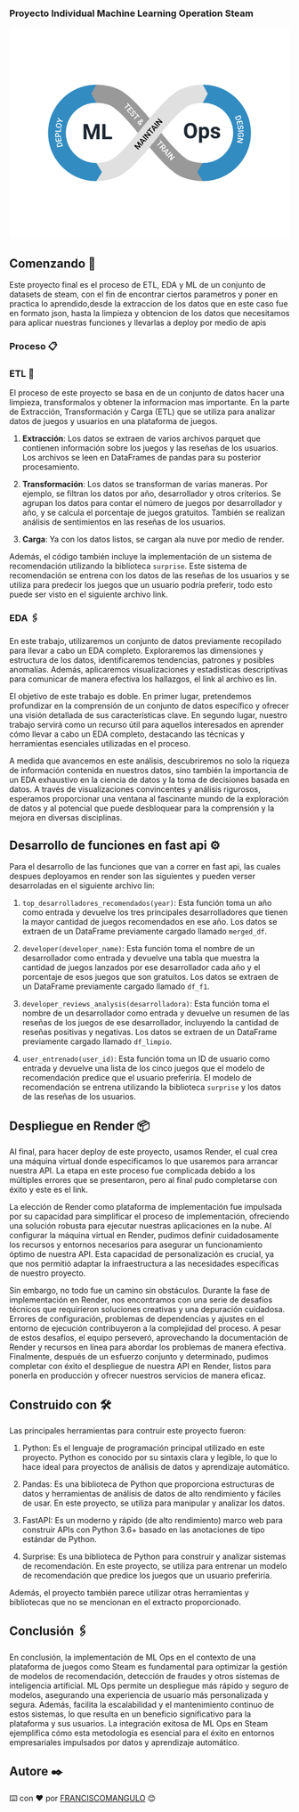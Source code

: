 ### Proyecto Individual  Machine Learning Operation Steam
<p align="center">
  <img src="src/MLops.png" alt="Descripción de la i ">
</p>



## Comenzando 🚀

Este proyecto final es el proceso de ETL, EDA y ML de un conjunto de datasets de steam, con el fin de encontrar ciertos parametros y poner en practica lo aprendido,desde la extraccion de los datos que en este caso fue en formato json, hasta la limpieza y obtencion de los datos que necesitamos para aplicar nuestras funciones y llevarlas a deploy por medio de apis



### Proceso 📋

### ETL 🔧

El proceso de este proyecto se basa en de un conjunto de datos hacer una limpieza, transformalos y obtener la informacion mas importante.
En la parte de Extracción, Transformación y Carga (ETL) que se utiliza para analizar datos de juegos y usuarios en una plataforma de juegos.

1. **Extracción**: Los datos se extraen de varios archivos parquet que contienen información sobre los juegos y las reseñas de los usuarios. Los archivos se leen en DataFrames de pandas para su posterior procesamiento.

2. **Transformación**: Los datos se transforman de varias maneras. Por ejemplo, se filtran los datos por año, desarrollador y otros criterios. Se agrupan los datos para contar el número de juegos por desarrollador y año, y se calcula el porcentaje de juegos gratuitos. También se realizan análisis de sentimientos en las reseñas de los usuarios.

3. **Carga**: Ya con los datos listos, se cargan ala nuve por medio de render.

Además, el código también incluye la implementación de un sistema de recomendación utilizando la biblioteca `surprise`. Este sistema de recomendación se entrena con los datos de las reseñas de los usuarios y se utiliza para predecir los juegos que un usuario podría preferir, todo esto puede ser visto en el siguiente archivo link.

### EDA 🖇️

En este trabajo, utilizaremos un conjunto de datos previamente recopilado para llevar a cabo un EDA completo. Exploraremos las dimensiones y estructura de los datos, identificaremos tendencias, patrones y posibles anomalías. Además, aplicaremos visualizaciones y estadísticas descriptivas para comunicar de manera efectiva los hallazgos, el link al archivo es lin.

El objetivo de este trabajo es doble. En primer lugar, pretendemos profundizar en la comprensión de un conjunto de datos específico y ofrecer una visión detallada de sus características clave. En segundo lugar, nuestro trabajo servirá como un recurso útil para aquellos interesados en aprender cómo llevar a cabo un EDA completo, destacando las técnicas y herramientas esenciales utilizadas en el proceso.

A medida que avancemos en este análisis, descubriremos no solo la riqueza de información contenida en nuestros datos, sino también la importancia de un EDA exhaustivo en la ciencia de datos y la toma de decisiones basada en datos. A través de visualizaciones convincentes y análisis rigurosos, esperamos proporcionar una ventana al fascinante mundo de la exploración de datos y al potencial que puede desbloquear para la comprensión y la mejora en diversas disciplinas.


## Desarrollo de funciones en fast api ⚙️

Para el desarrollo de las funciones que van a correr en fast api, las cuales despues deployamos en render son las siguientes y pueden verser desarroladas en el siguiente archivo lin:

1. `top_desarrolladores_recomendados(year)`: Esta función toma un año como entrada y devuelve los tres principales desarrolladores que tienen la mayor cantidad de juegos recomendados en ese año. Los datos se extraen de un DataFrame previamente cargado llamado `merged_df`.

2. `developer(developer_name)`: Esta función toma el nombre de un desarrollador como entrada y devuelve una tabla que muestra la cantidad de juegos lanzados por ese desarrollador cada año y el porcentaje de esos juegos que son gratuitos. Los datos se extraen de un DataFrame previamente cargado llamado `df_f1`.

3. `developer_reviews_analysis(desarrolladora)`: Esta función toma el nombre de un desarrollador como entrada y devuelve un resumen de las reseñas de los juegos de ese desarrollador, incluyendo la cantidad de reseñas positivas y negativas. Los datos se extraen de un DataFrame previamente cargado llamado `df_limpio`.

4. `user_entrenado(user_id)`: Esta función toma un ID de usuario como entrada y devuelve una lista de los cinco juegos que el modelo de recomendación predice que el usuario preferiría. El modelo de recomendación se entrena utilizando la biblioteca `surprise` y los datos de las reseñas de los usuarios.



## Despliegue en Render 📦

Al final, para hacer deploy de este proyecto, usamos Render, el cual crea una máquina virtual donde especificamos lo que usaremos para arrancar nuestra API. La etapa en este proceso fue complicada debido a los múltiples errores que se presentaron, pero al final pudo completarse con éxito y este es el link.

La elección de Render como plataforma de implementación fue impulsada por su capacidad para simplificar el proceso de implementación, ofreciendo una solución robusta para ejecutar nuestras aplicaciones en la nube. Al configurar la máquina virtual en Render, pudimos definir cuidadosamente los recursos y entornos necesarios para asegurar un funcionamiento óptimo de nuestra API. Esta capacidad de personalización es crucial, ya que nos permitió adaptar la infraestructura a las necesidades específicas de nuestro proyecto.

Sin embargo, no todo fue un camino sin obstáculos. Durante la fase de implementación en Render, nos encontramos con una serie de desafíos técnicos que requirieron soluciones creativas y una depuración cuidadosa. Errores de configuración, problemas de dependencias y ajustes en el entorno de ejecución contribuyeron a la complejidad del proceso. A pesar de estos desafíos, el equipo perseveró, aprovechando la documentación de Render y recursos en línea para abordar los problemas de manera efectiva. Finalmente, después de un esfuerzo conjunto y determinado, pudimos completar con éxito el despliegue de nuestra API en Render, listos para ponerla en producción y ofrecer nuestros servicios de manera eficaz.

## Construido con 🛠️

Las principales herramientas para contruir este proyecto fueron:

1. Python: Es el lenguaje de programación principal utilizado en este proyecto. Python es conocido por su sintaxis clara y legible, lo que lo hace ideal para proyectos de análisis de datos y aprendizaje automático.

2. Pandas: Es una biblioteca de Python que proporciona estructuras de datos y herramientas de análisis de datos de alto rendimiento y fáciles de usar. En este proyecto, se utiliza para manipular y analizar los datos.

3. FastAPI: Es un moderno y rápido (de alto rendimiento) marco web para construir APIs con Python 3.6+ basado en las anotaciones de tipo estándar de Python.

4. Surprise: Es una biblioteca de Python para construir y analizar sistemas de recomendación. En este proyecto, se utiliza para entrenar un modelo de recomendación que predice los juegos que un usuario preferiría.

Además, el proyecto también parece utilizar otras herramientas y bibliotecas que no se mencionan en el extracto proporcionado.

## Conclusión 🖇️


En conclusión, la implementación de ML Ops en el contexto de una plataforma de juegos como Steam es fundamental para optimizar la gestión de modelos de recomendación, detección de fraudes y otros sistemas de inteligencia artificial. ML Ops permite un despliegue más rápido y seguro de modelos, asegurando una experiencia de usuario más personalizada y segura. Además, facilita la escalabilidad y el mantenimiento continuo de estos sistemas, lo que resulta en un beneficio significativo para la plataforma y sus usuarios. La integración exitosa de ML Ops en Steam ejemplifica cómo esta metodología es esencial para el éxito en entornos empresariales impulsados por datos y aprendizaje automático.


## Autore ✒️


⌨️ con ❤️ por [FRANCISCOMANGULO](https://github.com/FRANCISCOMANGULO) 😊
